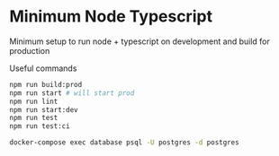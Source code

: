 # Minimum Node Typescript

Minimum setup to run node + typescript on development and build for production

Useful commands

```sh
npm run build:prod
npm run start # will start prod
npm run lint
npm run start:dev
npm run test
npm run test:ci

docker-compose exec database psql -U postgres -d postgres
```
